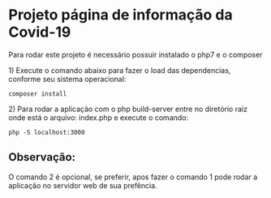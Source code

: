 # Projeto página de informação da Covid-19

Para rodar este projeto é necessário possuir instalado o php7 e o composer

1\) Execute o comando abaixo para fazer o load das dependencias, conforme seu sistema operacional: 

`composer install` 

2\) Para rodar a aplicação com o php build-server entre no diretório raiz onde está o arquivo: index.php e execute o comando: 

`php -S localhost:3000`

## Observação: 

O comando 2 é opcional, se preferir, apos fazer o comando 1 pode rodar a aplicação no servidor web de sua prefência. 
